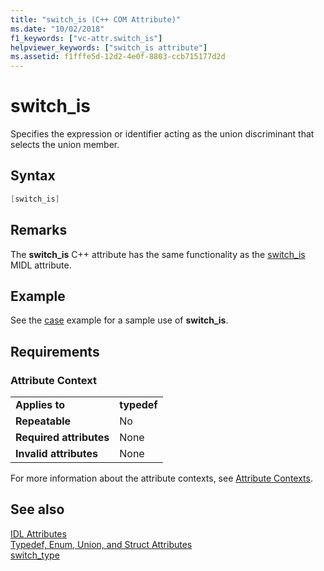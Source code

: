 ```yaml
---
title: "switch_is (C++ COM Attribute)"
ms.date: "10/02/2018"
f1_keywords: ["vc-attr.switch_is"]
helpviewer_keywords: ["switch_is attribute"]
ms.assetid: f1fffe5d-12d2-4e0f-8803-ccb715177d2d
---
```

# switch_is

Specifies the expression or identifier acting as the union discriminant that selects the union member.

## Syntax

```cpp
[switch_is]
```

## Remarks

The **switch_is** C++ attribute has the same functionality as the [switch_is](/windows/desktop/Midl/switch-is) MIDL attribute.

## Example

See the [case](case-cpp.md) example for a sample use of **switch_is**.

## Requirements

### Attribute Context

|||
|-|-|
|**Applies to**|**typedef**|
|**Repeatable**|No|
|**Required attributes**|None|
|**Invalid attributes**|None|

For more information about the attribute contexts, see [Attribute Contexts](cpp-attributes-com-net.md#contexts).

## See also

[IDL Attributes](idl-attributes.md)<br/>
[Typedef, Enum, Union, and Struct Attributes](typedef-enum-union-and-struct-attributes.md)<br/>
[switch_type](switch-type.md)
